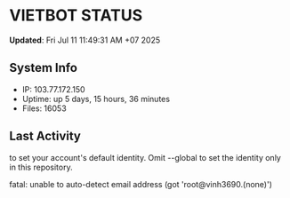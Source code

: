 # VIETBOT STATUS
**Updated**: Fri Jul 11 11:49:31 AM +07 2025

## System Info
- IP: 103.77.172.150
- Uptime: up 5 days, 15 hours, 36 minutes
- Files: 16053

## Last Activity

to set your account's default identity.
Omit --global to set the identity only in this repository.

fatal: unable to auto-detect email address (got 'root@vinh3690.(none)')
